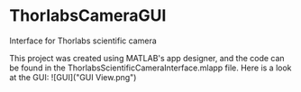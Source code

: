 # ThorlabsCameraGUI
Interface for Thorlabs scientific camera

This project was created using MATLAB's app designer, and the code can be found in the ThorlabsScientificCameraInterface.mlapp file. Here is a look at the GUI:
![GUI]("GUI View.png")
